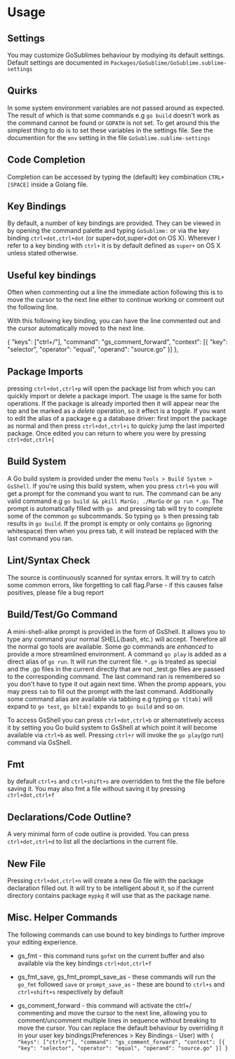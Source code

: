 Usage
=====

Settings
--------

You may customize GoSublimes behaviour by modiying its default settings. Default settings are documented in `Packages/GoSublime/GoSublime.sublime-settings`

Quirks
------

In some system environment variables are not passed around as expected.
The result of which is that some commands e.g `go build` doesn't work
as the command cannot be found or `GOPATH` is not set. To get around this
the simplest thing to do is to set these variables in the settings file.
See the documention for the `env` setting in the file `GoSublime.sublime-settings`

Code Completion
---------------

Completion can be accessed by typing the (default) key combination `CTRL+[SPACE]` inside a Golang file.

Key Bindings
------------

By default, a number of key bindings are provided. They can be viewed in by opening the command palette
and typing `GoSublime:` or via the key binding `ctrl+dot,ctrl+dot` (or super+dot,super+dot on OS X).
Wherever I refer to a key binding with `ctrl+` it is by default defined as `super+` on OS X unless stated otherwise.

Useful key bindings
-------------------

Often when commenting out a line the immediate action following this is to move the cursor to the next line either to continue working or comment out the following line.

With this following key binding, you can have the line commented out and the cursor automatically moved to the next line.

{ "keys": ["ctrl+/"], "command": "gs_comment_forward", "context": [{ "key": "selector", "operator": "equal", "operand": "source.go" }] },

Package Imports
---------------

pressing `ctrl+dot,ctrl+p` will open the package list from which you can quickly import or delete a package import.
The usage is the same for both operations. If the package is already imported then it will appear near the top
and be marked as a *delete* operation, so it effect is a toggle. If you want to edit the alias of a package e.g
a database driver: first import the package as normal and then press `ctrl+dot,ctrl+i` to quicky jump
the last imported package. Once edited you can return to where you were by pressing `ctrl+dot,ctrl+[`

Build System
------------

A Go build system is provided under the menu `Tools > Build System > GsShell`. If you're using this build system, when you press `ctrl+b` you will get a prompt for the command you want to run. The command can be any valid command e.g `go build && pkill MarGo; ./MarGo` or `go run *.go`. The prompt is automatically filled with `go ` and pressing tab will try to complete some of the common `go` subcommands. So typing `go b` then pressing tab results in `go build`. If the prompt is empty or only contains `go` (ignoring whitespace) then when you press tab, it will instead be replaced with the last command you ran.

Lint/Syntax Check
-----------------

The source is continuously scanned for syntax errors. It will try to catch some common errors, like
forgetting to call flag.Parse - if this causes false positives, please file a bug report

Build/Test/Go Command
---------------------

A mini-shell-alike prompt is provided in the form of GsShell. It allows you to type any command your normal SHELL(bash, etc.) will accept.
Therefore all the normal go tools are available. Some go commands are *enhanced* to provide a more streamlined environment. A command `go play` is added as a direct alias of `go run`. It will run the current file. `*.go` is treated as special and the .go files in the current
directly that are not _test.go files are passed to the corresponding command. The last command ran is remembered so you don't
have to type it out again next time. When the promp appears, you may press `tab` to fill out the prompt with the last command.
Additionally some command alias are available via tabbing e.g typing `go t[tab]` will expand to `go test`, `go b[tab]` expands to `go build` and so on.

To access GsShell you can press `ctrl+dot,ctrl+b` or alternatetively access it by setting you Go build system to GsShell at which point it will become available via `ctrl+b` as well. Pressing `ctrl+r` will invoke the `go play`(go run) command via GsShell.

Fmt
---

by default `ctrl+s` and `ctrl+shift+s` are overridden to fmt the the file before saving it. You may also
fmt a file without saving it by pressing `ctrl+dot,ctrl+f`

Declarations/Code Outline?
--------------------------

A very minimal form of code outline is provided. You can press `ctrl+dot,ctrl+d` to list all the declartions
in the current file.

New File
--------

Pressing `ctrl+dot,ctrl+n` will create a new Go file with the package declaration filled out.
It will try to be intelligent about it, so if the current directory contains package `mypkg` it will use that as the package name.

Misc. Helper Commands
---------------------

The following commands can use bound to key bindings to further improve your editing experience.

* gs_fmt - this command runs `gofmt` on the current buffer and also available via the key bindings `ctrl+dot,ctrl+f`

* gs_fmt_save, gs_fmt_prompt_save_as - these commands will run the `go_fmt` followed `save` or `prompt_save_as` - these are bound to `ctrl+s` and `ctrl+shift+s` respectively by default

* gs_comment_forward - this command will activate the ctrl+/ commenting and move the cursor to the next line, allowing you to comment/uncomment multiple lines in sequence without breaking to move the cursor. You can replace the default behaviour by overriding it in your user key bindings(Preferences > Key Bindings - User) with `{ "keys": ["ctrl+/"], "command": "gs_comment_forward", "context": [{ "key": "selector", "operator": "equal", "operand": "source.go" }] }`
